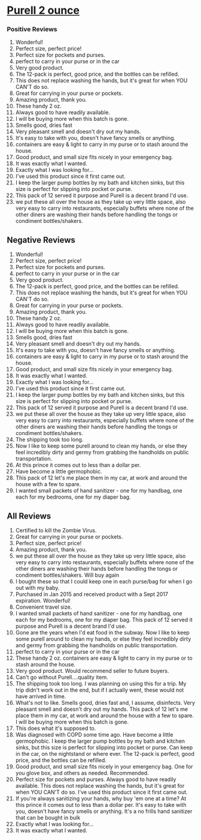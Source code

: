 # [Purell 2 ounce](https://products.checkmycream.com/products/Purell-2-ounce.html)

### Positive Reviews

<ol>
      <li>Wonderful!</li>
      <li>Perfect size, perfect price!</li>
      <li>Perfect size for pockets and purses.</li>
      <li>perfect to carry in your purse or in the car</li>
      <li>Very good product.  </li>
      <li>The 12-pack is perfect, good price, and the bottles can be refilled.</li>
      <li>This does not replace washing the hands, but it&#x27;s great for when YOU CAN&#x27;T do so.</li>
      <li>Great for carrying in your purse or pockets.</li>
      <li>Amazing product, thank you.</li>
      <li>These handy 2 oz.</li>
      <li>Always good to have readily available.</li>
      <li>I will be buying more when this batch is gone.</li>
      <li>Smells good, dries fast</li>
      <li>Very pleasant smell and doesn&#x27;t dry out my hands.</li>
      <li>It&#x27;s easy to take with you, doesn&#x27;t have fancy smells or anything.</li>
      <li>containers are easy &amp; light to carry in my purse or to stash around the house.</li>
      <li>Good product, and small size fits nicely in your emergency bag.</li>
      <li>It was exactly what I wanted.</li>
      <li>Exactly what I was looking for...</li>
      <li>I&#x27;ve used this product since it first came out.</li>
      <li>I keep the larger pump bottles by my bath and kitchen sinks, but this size is perfect for slipping into pocket or purse.</li>
      <li>This pack of 12 served it purpose and Purell is a decent brand I&#x27;d use.</li>
      <li>we put these all over the house as they take up very little space, also very easy to carry into restaurants, especially buffets where none of the other diners are washing their hands before handling the tongs or condiment bottles/shakers.</li>
</ol>


<h2>Negative Reviews</h2>
<ol>
<li> Wonderful!</li>
<li> Perfect size, perfect price!</li>
<li> Perfect size for pockets and purses.</li>
<li> perfect to carry in your purse or in the car</li>
<li> Very good product.  </li>
<li> The 12-pack is perfect, good price, and the bottles can be refilled.</li>
<li> This does not replace washing the hands, but it&#x27;s great for when YOU CAN&#x27;T do so.</li>
<li> Great for carrying in your purse or pockets.</li>
<li> Amazing product, thank you.</li>
<li> These handy 2 oz.</li>
<li> Always good to have readily available.</li>
<li> I will be buying more when this batch is gone.</li>
<li> Smells good, dries fast</li>
<li> Very pleasant smell and doesn&#x27;t dry out my hands.</li>
<li> It&#x27;s easy to take with you, doesn&#x27;t have fancy smells or anything.</li>
<li> containers are easy &amp; light to carry in my purse or to stash around the house.</li>
<li> Good product, and small size fits nicely in your emergency bag.</li>
<li> It was exactly what I wanted.</li>
<li> Exactly what I was looking for...</li>
<li> I&#x27;ve used this product since it first came out.</li>
<li> I keep the larger pump bottles by my bath and kitchen sinks, but this size is perfect for slipping into pocket or purse.</li>
<li> This pack of 12 served it purpose and Purell is a decent brand I&#x27;d use.</li>
<li> we put these all over the house as they take up very little space, also very easy to carry into restaurants, especially buffets where none of the other diners are washing their hands before handling the tongs or condiment bottles/shakers.</li>
<li> The shipping took too long.</li>
<li> Now I like to keep some purell around to clean my hands, or else they feel incredibly dirty and germy from grabbing the handholds on public transportation.</li>
<li> At this prince it comes out to less than a dollar per.</li>
<li> Have become a little germophobic.</li>
<li> This pack of 12 let&#x27;s me place them in my car, at work and around the house with a few to spare.</li>
<li> I wanted small packets of hand sanitizer - one for my handbag, one each for my bedrooms, one for my diaper bag.</li>
</ol>

<h2>All Reviews</h2>

<ol>
    <li> Certified to kill the Zombie Virus.</li>
    <li> Great for carrying in your purse or pockets.</li>
    <li> Perfect size, perfect price!</li>
    <li> Amazing product, thank you.</li>
    <li> we put these all over the house as they take up very little space, also very easy to carry into restaurants, especially buffets where none of the other diners are washing their hands before handling the tongs or condiment bottles/shakers. Will buy again</li>
    <li> I bought these so that I could keep one in each purse/bag for when I go out with my baby.</li>
    <li> Purchased in Jan 2015 and received product with a Sept 2017 expiration. Wonderful!</li>
    <li> Convenient travel size.</li>
    <li> I wanted small packets of hand sanitizer - one for my handbag, one each for my bedrooms, one for my diaper bag. This pack of 12 served it purpose and Purell is a decent brand I&#x27;d use.</li>
    <li> Gone are the years when I&#x27;d eat food in the subway.  Now I like to keep some purell around to clean my hands, or else they feel incredibly dirty and germy from grabbing the handholds on public transportation.</li>
    <li> perfect to carry in your purse or in the car</li>
    <li> These handy 2 oz. containers are easy &amp; light to carry in my purse or to stash around the house.</li>
    <li> Very good product.  Would recommend seller to future buyers.</li>
    <li> Can&#x27;t go without Purell....quality item.</li>
    <li> The shipping took too long. I was planning on using this for a trip. My trip didn&#x27;t work out in the end, but if I actually went, these would not have arrived in time.</li>
    <li> What&#x27;s not to like.  Smells good, dries fast and, I assume, disinfects.  Very pleasant smell and doesn&#x27;t dry out my hands. This pack of 12 let&#x27;s me place them in my car, at work and around the house with a few to spare. I will be buying more when this batch is gone.</li>
    <li> This does what it&#x27;s supposed to.</li>
    <li> Was diagnosed with COPD some time ago. Have become a little germophobic. I keep the larger pump bottles by my bath and kitchen sinks, but this size is perfect for slipping into pocket or purse. Can keep in the car, on the nightstand or where ever. The 12-pack is perfect, good price, and the bottles can be refilled.</li>
    <li> Good product, and small size fits nicely in your emergency bag. One for you glove box, and others as needed. Recommended.</li>
    <li> Perfect size for pockets and purses. Always good to have readily available. This does not replace washing the hands, but it&#x27;s great for when YOU CAN&#x27;T do so. I&#x27;ve used this product since it first came out.</li>
    <li> If you&#x27;re always sanitizing your hands, why buy &#x27;em one at a time? At this prince it comes out to less than a dollar per. It&#x27;s easy to take with you, doesn&#x27;t have fancy smells or anything. It&#x27;s a no frills hand sanitizer that can be bought in bulk</li>
    <li> Exactly what I was looking for...</li>
    <li> It was exactly what I wanted.</li>
</ol>




